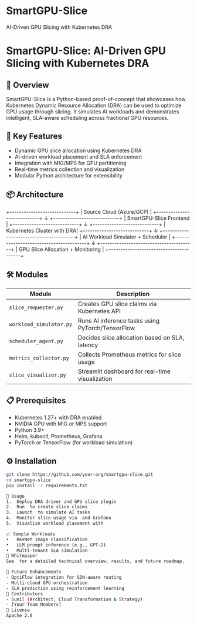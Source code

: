 # SmartGPU-Slice
AI-Driven GPU Slicing with Kubernetes DRA
# SmartGPU-Slice: AI-Driven GPU Slicing with Kubernetes DRA

## 🧠 Overview
SmartGPU-Slice is a Python-based proof-of-concept that showcases how Kubernetes Dynamic Resource Allocation (DRA) can be used to optimize GPU usage through slicing. It simulates AI workloads and demonstrates intelligent, SLA-aware scheduling across fractional GPU resources.

## 🚀 Key Features
- Dynamic GPU slice allocation using Kubernetes DRA
- AI-driven workload placement and SLA enforcement
- Integration with MIG/MPS for GPU partitioning
- Real-time metrics collection and visualization
- Modular Python architecture for extensibility

## 📦 Architecture
+----------------------------+
|  Source Cloud (Azure/GCP) |
+----------------------------+
              ↓
+----------------------------+
|   SmartGPU-Slice Frontend |
+----------------------------+
              ↓
+----------------------------+
| Kubernetes Cluster with DRA|
+----------------------------+
              ↓
+----------------------------------------+
| AI Workload Simulator + Scheduler      |
+----------------------------------------+
              ↓
+----------------------------------------+
| GPU Slice Allocation + Monitoring      |
+----------------------------------------+


## 🛠️ Modules
| Module                  | Description                                      |
|-----------------------  |--------------------------------------------------|
| `slice_requester.py`    | Creates GPU slice claims via Kubernetes API      |
| `workload_simulator.py` | Runs AI inference tasks using PyTorch/TensorFlow |
| `scheduler_agent.py`    | Decides slice allocation based on SLA, latency   |
| `metrics_collector.py`  | Collects Prometheus metrics for slice usage      |
| `slice_visualizer.py`   | Streamlit dashboard for real-time visualization  |

## 📋 Prerequisites
- Kubernetes 1.27+ with DRA enabled
- NVIDIA GPU with MIG or MPS support
- Python 3.9+
- Helm, kubectl, Prometheus, Grafana
- PyTorch or TensorFlow (for workload simulation)

## ⚙️ Installation
```bash
git clone https://github.com/your-org/smartgpu-slice.git
cd smartgpu-slice
pip install -r requirements.txt

🚦 Usage
1. 	Deploy DRA driver and GPU slice plugin
2. 	Run  to create slice claims
3. 	Launch  to simulate AI tasks
4. 	Monitor slice usage via  and Grafana
5. 	Visualize workload placement with

📈 Sample Workloads
• 	ResNet image classification
• 	LLM prompt inference (e.g., GPT-2)
• 	Multi-tenant SLA simulation
📄 Whitepaper
See  for a detailed technical overview, results, and future roadmap.

🧪 Future Enhancements
- OptiFlow integration for SDN-aware routing
- Multi-cloud GPU orchestration
- SLA prediction using reinforcement learning
🤝 Contributors
- Sunil (Architect, Cloud Transformation & Strategy)
- [Your Team Members]
📜 License
Apache 2.0

